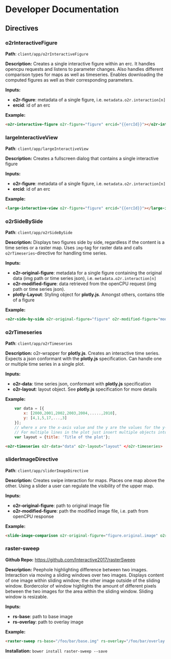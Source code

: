 # Developer Documentation

## Directives

### **o2rInteractiveFigure**

__Path__: `client/app/o2rInteractiveFigure`

__Description:__ Creates a single interactive figure within an erc. It handles opencpu requests and listens to parameter changes. Also handles different comparison types for maps as well as timeseries. Enables downloading the computed figures as well as their corresponding parameters.

__Inputs:__
  - __o2r-figure__: metadata of a single figure, i.e. `metadata.o2r.interaction[n]` 
  - __ercid__: id of an erc

__Example:__
```html 
<o2r-interactive-figure o2r-figure="figure" ercid="{{ercId}}"></o2r-interactive-figure>
```

### **largeInteractiveView**

__Path__: `client/app/largeInteractiveView`

__Description:__ Creates a fullscreen dialog that contains a single interactive figure  

__Inputs:__ 
  - __o2r-figure__: metadata of a single figure, i.e. `metadata.o2r.interaction[n]` 
  - __ercid__: id of an erc

__Example:__
```html 
<large-interactive-view o2r-figure="figure" ercid="{{ercId}}"></large-interactive-view>
```

### **o2rSideBySide**

__Path__: `client/app/o2rSideBySide`

__Description:__ Displays two figures side by side, regardless if the content is a time series or a raster map. Uses `img`-tag for raster data and calls `o2rTimeseries`-directive for handling time series.

__Inputs:__ 
  - __o2r-original-figure__: metadata for a single figure containing the original data (img path or time series json), i.e. `metadata.o2r.interaction[n]`  
  - __o2r-modified-figure__:  data retrieved from the openCPU request (img path or time series json).
  - __plotly-Layout__: Styling object for __plotly.js__. Amongst others, contains title of a figure 

__Example:__
```html 
<o2r-side-by-side o2r-original-figure="figure" o2r-modified-figure="modifiedFigure" plotly-Layout="layout"></o2r-side-by-side>
```
### **o2rTimeseries**

__Path__: `client/app/o2rTimeseries`

__Description:__ o2r-wrapper for __plotly.js__. Creates an interactive time series. Expects a json conformant with the __plotly.js__ specification. Can handle one or multiple time series in a single plot.

__Inputs:__ 
  - __o2r-data__: time series json, conformant with __plotly.js__ specification
  - __o2r-layout__:  layout object. See __plotly.js__ specification for more details

__Example:__
```javascript
    var data = [{
        x: [2000,2001,2002,2003,2004,.....,2010],
        y: [4,1,5,17,...,3]
    }];
    // where x are the x-axis value and the y are the values for the y-axis. 
    // For multiple lines in the plot just insert multiple objects into the array.
    var layout = {title: 'Title of the plot'};
```
```html 
<o2r-timeseries o2r-data="data" o2r-layout="layout" </o2r-timeseries>
```
    

### **sliderImageDirective**

__Path__: `client/app/sliderImageDirective`

__Description:__ Creates swipe interaction for maps. Places one map above the other. Using a slider a user can regulate the visibility of the upper map.

__Inputs:__ 
  - __o2r-original-figure__: path to original image file 
  - __o2r-modified-figure__: path the modified image file, i.e. path from openCPU response

__Example:__ 
```html 
<slide-image-comparison o2r-original-figure="figure.original.image" o2r-modified-figure="figure.modifiedFigure"></slide-image-comparison>
```

### **raster-sweep**
__Github Repo:__ https://github.com/Interactive2017/rasterSweep  

__Description:__ Peephole highlighting difference between two images. Interaction via moving a sliding windows over two images. Displays content of one image within sliding window; the other image outside of the sliding window. Bordercolor of window highlights the amount of different pixels between the two images for the area within the sliding window. Sliding window is resizable.

__Inputs:__ 
  - __rs-base__: path to base image
  - __rs-overlay__: path to overlay image

__Example:__  
```html 
<raster-sweep rs-base="/foo/bar/base.img" rs-overlay="/foo/bar/overlay.img"></raster-sweep>
```

__Installation:__ `bower install raster-sweep --save`
